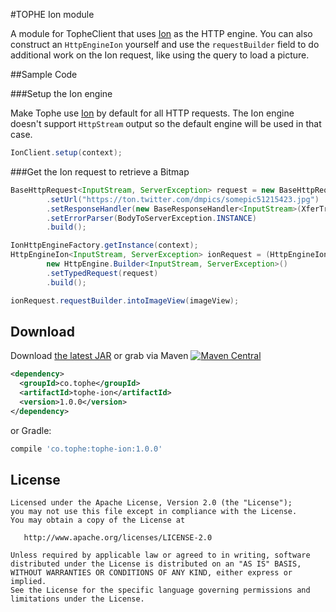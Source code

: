 #TOPHE Ion module

A module for TopheClient that uses [Ion][1] as the HTTP engine. You can also construct an `HttpEngineIon` yourself and use
the `requestBuilder` field to do additional work on the Ion request, like using the query to load a picture.

##Sample Code

###Setup the Ion engine

Make Tophe use [Ion][1] by default for all HTTP requests. The Ion engine doesn't support `HttpStream` output so the default
engine will be used in that case.

```java
IonClient.setup(context);
```

###Get the Ion request to retrieve a Bitmap

```java
BaseHttpRequest<InputStream, ServerException> request = new BaseHttpRequest.Builder<InputStream, ServerException>()
        .setUrl("https://ton.twitter.com/dmpics/somepic51215423.jpg")
        .setResponseHandler(new BaseResponseHandler<InputStream>(XferTransformResponseInputStream.INSTANCE))
        .setErrorParser(BodyToServerException.INSTANCE)
        .build();

IonHttpEngineFactory.getInstance(context);
HttpEngineIon<InputStream, ServerException> ionRequest = (HttpEngineIon<InputStream, ServerException>)
        new HttpEngine.Builder<InputStream, ServerException>()
        .setTypedRequest(request)
        .build();

ionRequest.requestBuilder.intoImageView(imageView);
```

## Download

Download [the latest JAR][2] or grab via Maven [![Maven Central](https://maven-badges.herokuapp.com/maven-central/co.tophe/tophe-ion/badge.svg?style=flat)](https://maven-badges.herokuapp.com/maven-central/co.tophe/tophe-ion)
```xml
<dependency>
  <groupId>co.tophe</groupId>
  <artifactId>tophe-ion</artifactId>
  <version>1.0.0</version>
</dependency>
```
or Gradle:
```groovy
compile 'co.tophe:tophe-ion:1.0.0'
```

## License

    Licensed under the Apache License, Version 2.0 (the "License");
    you may not use this file except in compliance with the License.
    You may obtain a copy of the License at

       http://www.apache.org/licenses/LICENSE-2.0

    Unless required by applicable law or agreed to in writing, software
    distributed under the License is distributed on an "AS IS" BASIS,
    WITHOUT WARRANTIES OR CONDITIONS OF ANY KIND, either express or implied.
    See the License for the specific language governing permissions and
    limitations under the License.

[1]: https://github.com/koush/ion
[2]: https://search.maven.org/remote_content?g=co.tophe&a=tophe-ion&v=LATEST

